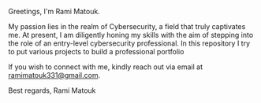 Greetings, I'm Rami Matouk.

My passion lies in the realm of Cybersecurity, a field that truly captivates me. At present, I am diligently honing my skills with the aim of stepping into the role of an entry-level cybersecurity professional. In this repository I try to put various projects to build a professional portfolio


If you wish to connect with me, kindly reach out via email at ramimatouk331@gmail.com.

Best regards,
Rami Matouk

<!---
Ramigiusz/Ramigiusz is a ✨ special ✨ repository because its `README.md` (this file) appears on your GitHub profile.
You can click the Preview link to take a look at your changes.
--->
